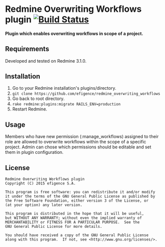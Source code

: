 # Redmine Overwriting Workflows plugin [![Build Status](https://travis-ci.org/efigence/redmine_overwriting_workflows.svg?branch=master)](https://travis-ci.org/efigence/redmine_overwriting_workflows)

#### Plugin which enables overwriting workflows in scope of a project.

## Requirements

Developed and tested on Redmine 3.1.0.

## Installation

1. Go to your Redmine installation's plugins/directory.
2. `git clone https://github.com/efigence/redmine_overwriting_workflows`
3. Go back to root directory.
4. `rake redmine:plugins:migrate RAILS_ENV=production`
5. Restart Redmine.

## Usage

Members who have new permission (:manage_workflows) assigned to their role are allowed to overwrite workflows within the scope of a specific project.
Admin can chose which permissions should be editable and set them in plugin configuration.

## License

    Redmine Overwriting Workflows plugin
    Copyright (C) 2015 efigence S.A.

    This program is free software: you can redistribute it and/or modify
    it under the terms of the GNU General Public License as published by
    the Free Software Foundation, either version 3 of the License, or
    (at your option) any later version.

    This program is distributed in the hope that it will be useful,
    but WITHOUT ANY WARRANTY; without even the implied warranty of
    MERCHANTABILITY or FITNESS FOR A PARTICULAR PURPOSE.  See the
    GNU General Public License for more details.

    You should have received a copy of the GNU General Public License
    along with this program.  If not, see <http://www.gnu.org/licenses/>.

